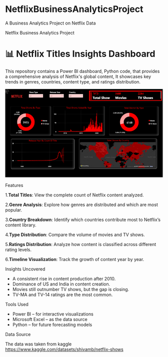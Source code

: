 # NetflixBusinessAnalyticsProject
A Business Analytics Project on Netflix Data

Netflix Business Analytics Project
# 📊 Netflix Titles Insights Dashboard

This repository contains a Power BI dashboard, Python code, that provides a comprehensive analysis of Netflix's global content, It showcases key trends in genres, countries, content type, and ratings distribution.

![Dashboard Preview](https://github.com/RadhikaR0408/NetflixBusinessAnalyticsProject/blob/main/NetflixDashboard.png)


Features

1.**Total Titles**: View the complete count of Netflix content analyzed.

2.**Genre Analysis**: Explore how genres are distributed and which are most popular.

3.**Country Breakdown**: Identify which countries contribute most to Netflix’s content library.

4.**Type Distribution**: Compare the volume of movies and TV shows.

5.**Ratings Distribution**: Analyze how content is classified across different rating levels.

6.**Timeline Visualization**: Track the growth of content year by year.


Insights Uncovered

- A consistent rise in content production after 2010.
- Dominance of US and India in content creation.
- Movies still outnumber TV shows, but the gap is closing.
- TV-MA and TV-14 ratings are the most common.


Tools Used

- Power BI – for interactive visualizations
- Microsoft Excel – as the data source
- Python – for future forecasting models

 Data Source
  
  The data was taken from kaggle
  https://www.kaggle.com/datasets/shivamb/netflix-shows




